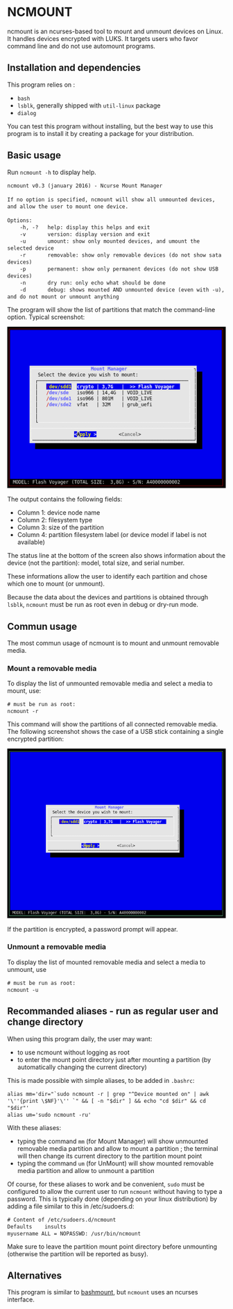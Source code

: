 # NCMOUNT

ncmount is an ncurses-based tool to mount and unmount devices on Linux. It handles devices encrypted with LUKS. It targets users who favor command line and do not use automount programs.

## Installation and dependencies

This program relies on :
* `bash`
* `lsblk`, generally shipped with `util-linux` package
* `dialog`

You can test this program without installing, but the best way to use this program is to install it by creating a package for your distribution.


## Basic usage

Run `ncmount -h` to display help.

```
ncmount v0.3 (january 2016) - Ncurse Mount Manager

If no option is specified, ncmount will show all unmounted devices,
and allow the user to mount one device.

Options:
    -h, -?   help: display this helps and exit
    -v       version: display version and exit
    -u       umount: show only mounted devices, and umount the selected device
    -r       removable: show only removable devices (do not show sata devices)
    -p       permanent: show only permanent devices (do not show USB devices)
    -n       dry run: only echo what should be done
    -d       debug: shows mounted AND unmounted device (even with -u), and do not mount or unmount anything
```

The program will show the list of partitions that match the command-line option. Typical screenshot:

![Screenshot](./screenshot_2.png)

The output contains the following fields:
* Column 1: device node name
* Column 2: filesystem type
* Column 3: size of the partition
* Column 4: partition filesystem label (or device model if label is not available)

The status line at the bottom of the screen also shows information about the device (not the partition): model, total size, and serial number.

These informations allow the user to identify each partition and chose which one to mount (or unmount).

Because the data about the devices and partitions is obtained through `lsblk`, `ncmount` must be run as root even in debug or dry-run mode.



## Commun usage

The most commun usage of ncmount is to mount and unmount removable media.

### Mount a removable media 

To display the list of unmounted removable media and select a media to mount, use:
``` 
# must be run as root:
ncmount -r
```

This command will show the partitions of all connected removable media. The following screenshot shows the case of a USB stick containing a single encrypted partition:

![Screenshot](./screenshot_1.png)

If the partition is encrypted, a password prompt will appear.


### Unmount a removable media 

To display the list of mounted removable media and select a media to unmount, use

``` 
# must be run as root:
ncmount -u
```

## Recommanded aliases - run as regular user and change directory

When using this program daily, the user may want:
* to use ncmount without logging as root
* to enter the mount point directory just after mounting a partition (by automatically changing the current directory)

This is made possible with simple aliases, to be added in `.bashrc`:

```
alias mm='dir="`sudo ncmount -r | grep "^Device mounted on" | awk  '\''{print \$NF}'\'' `" && [ -n "$dir" ] && echo "cd $dir" && cd "$dir"'
alias um='sudo ncmount -ru'
```

With these aliases:
* typing the command `mm` (for Mount Manager) will show unmounted removable media partition and allow to mount a partition ; the terminal will then change its current directory to the partition mount point
* typing the command `um` (for UnMount) will show mounted removable media partition and allow to unmount a partition 


Of course, for these aliases to work and be convenient, `sudo` must be configured to allow the current user to run `ncmount` without having to type a password. This is typically done (depending on your linux distribution) by adding a file similar to this in /etc/sudoers.d:

```
# Content of /etc/sudoers.d/ncmount
Defaults    insults
myusername ALL = NOPASSWD: /usr/bin/ncmount
```

Make sure to leave the partition mount point directory before unmounting (otherwise the partition will be reported as busy).


## Alternatives

This program is similar to [bashmount](https://github.com/jamielinux/bashmount), but `ncmount` uses an ncurses interface.
